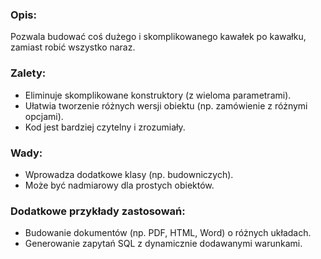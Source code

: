 ### Opis:
Pozwala budować coś dużego i skomplikowanego kawałek po kawałku, zamiast robić wszystko naraz.

### Zalety:
- Eliminuje skomplikowane konstruktory (z wieloma parametrami).
- Ułatwia tworzenie różnych wersji obiektu (np. zamówienie z różnymi opcjami).
- Kod jest bardziej czytelny i zrozumiały.

### Wady:
- Wprowadza dodatkowe klasy (np. budowniczych).
- Może być nadmiarowy dla prostych obiektów.

### Dodatkowe przykłady zastosowań:
- Budowanie dokumentów (np. PDF, HTML, Word) o różnych układach.
- Generowanie zapytań SQL z dynamicznie dodawanymi warunkami.